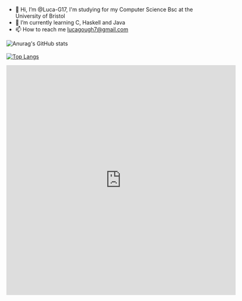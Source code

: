 - 👋 Hi, I’m @Luca-G17, I'm studying for my Computer Science Bsc at the University of Bristol
- 🌱 I’m currently learning C, Haskell and Java
- 📫 How to reach me lucagough7@gmail.com

![Anurag's GitHub stats](https://github-readme-stats.vercel.app/api?username=Luca-G17&show_icons=true)\
\
[![Top Langs](https://github-readme-stats.vercel.app/api/top-langs/?username=Luca-G17&layout=compact&exclude_repo=Luca-G17,Luca-G17.github.io,seihou-catalogue,cloud-docs,audio-visualiser)](https://github.com/anuraghazra/github-readme-stats)

<iframe width="600" height="600" src="https://ionicabizau.github.io/github-profile-languages/api.html?Luca-G17" frameborder="0"></iframe>
